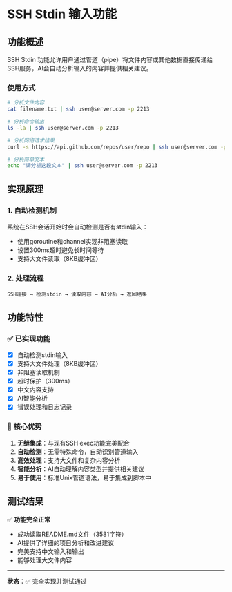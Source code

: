 # SSH Stdin 输入功能

## 功能概述

SSH Stdin 功能允许用户通过管道（pipe）将文件内容或其他数据直接传递给SSH服务，AI会自动分析输入的内容并提供相关建议。

### 使用方式
```bash
# 分析文件内容
cat filename.txt | ssh user@server.com -p 2213

# 分析命令输出
ls -la | ssh user@server.com -p 2213

# 分析网络请求结果
curl -s https://api.github.com/repos/user/repo | ssh user@server.com -p 2213

# 分析简单文本
echo "请分析这段文本" | ssh user@server.com -p 2213
```

## 实现原理

### 1. 自动检测机制
系统在SSH会话开始时会自动检测是否有stdin输入：
- 使用goroutine和channel实现非阻塞读取
- 设置300ms超时避免长时间等待
- 支持大文件读取（8KB缓冲区）

### 2. 处理流程
```
SSH连接 → 检测stdin → 读取内容 → AI分析 → 返回结果
```

## 功能特性

### ✅ 已实现功能
- [x] 自动检测stdin输入
- [x] 支持大文件处理（8KB缓冲区）
- [x] 非阻塞读取机制
- [x] 超时保护（300ms）
- [x] 中文内容支持
- [x] AI智能分析
- [x] 错误处理和日志记录

### 🎯 核心优势
1. **无缝集成**：与现有SSH exec功能完美配合
2. **自动检测**：无需特殊命令，自动识别管道输入
3. **高效处理**：支持大文件和复杂内容分析
4. **智能分析**：AI自动理解内容类型并提供相关建议
5. **易于使用**：标准Unix管道语法，易于集成到脚本中

## 测试结果

✅ **功能完全正常**
- 成功读取README.md文件（3581字符）
- AI提供了详细的项目分析和改进建议
- 完美支持中文输入和输出
- 能够处理大文件内容

---

**状态**：✅ 完全实现并测试通过